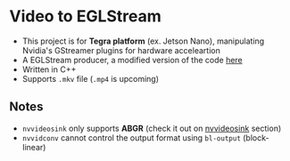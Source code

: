 # Video to EGLStream
 - This project is for **Tegra platform** (ex. Jetson Nano), manipulating Nvidia's GStreamer plugins for hardware acceleartion
 - A EGLStream producer, a modified version of the code [here](https://forums.developer.nvidia.com/t/frames-returned-from-nveglstreamsrc-via-egl-stream-out-of-order/53074)
 - Written in C++
 - Supports `.mkv` file (`.mp4` is upcoming)

## Notes
 - `nvvideosink` only supports **ABGR** (check it out on [nvvideosink](https://developer.download.nvidia.com/embedded/L4T/r32_Release_v1.0/Docs/Accelerated_GStreamer_User_Guide.pdf) section)
 - `nvvidconv` cannot control the output format using `bl-output` (block-linear)
